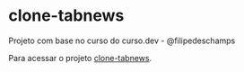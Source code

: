 # clone-tabnews

Projeto com base no curso do curso.dev - @filipedeschamps

Para acessar o projeto [clone-tabnews](https://clone-tabnews-ecru-eight.vercel.app).

